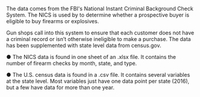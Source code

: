 The data comes from the FBI's National Instant Criminal Background Check System. The NICS is used by to determine whether a prospective buyer is eligible to buy firearms or explosives. 

Gun shops call into this system to ensure that each customer does not have a criminal record or isn’t otherwise ineligible to make a purchase. The data has been supplemented with state level data from census.gov.

● The NICS data is found in one sheet of an .xlsx file. It contains the number of firearm checks by month, state, and type.

● The U.S. census data is found in a .csv file. It contains several variables at the state level. Most variables just have one data point per state (2016), but a few have data for more than one year.
